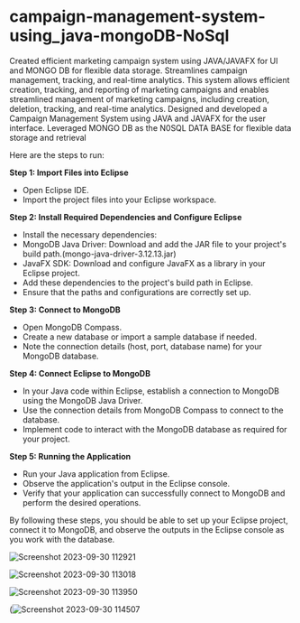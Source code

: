 # campaign-management-system-using_java-mongoDB-NoSql
Created efficient marketing campaign system using JAVA/JAVAFX for UI and MONGO DB for flexible data storage. Streamlines campaign management, tracking, and real-time analytics.
This system allows efficient creation, tracking, and reporting of marketing campaigns and enables streamlined management of marketing campaigns, including creation, deletion, tracking, and real-time analytics. 
Designed and developed a Campaign Management System using JAVA and JAVAFX for the user interface. Leveraged MONGO DB as the N0SQL  DATA BASE for flexible data storage and retrieval

Here are the steps to run:

**Step 1: Import Files into Eclipse**
- Open Eclipse IDE.
- Import the project files into your Eclipse workspace.

**Step 2: Install Required Dependencies and Configure Eclipse**
- Install the necessary dependencies:
- MongoDB Java Driver: Download and add the JAR file to your project's build path.(mongo-java-driver-3.12.13.jar)
- JavaFX SDK: Download and configure JavaFX as a library in your Eclipse project.
- Add these dependencies to the project's build path in Eclipse.
- Ensure that the paths and configurations are correctly set up.

**Step 3: Connect to MongoDB**
- Open MongoDB Compass.
- Create a new database or import a sample database if needed.
- Note the connection details (host, port, database name) for your MongoDB database.

**Step 4: Connect Eclipse to MongoDB**
- In your Java code within Eclipse, establish a connection to MongoDB using the MongoDB Java Driver.
- Use the connection details from MongoDB Compass to connect to the database.
- Implement code to interact with the MongoDB database as required for your project.

**Step 5: Running the Application**
- Run your Java application from Eclipse.
- Observe the application's output in the Eclipse console.
- Verify that your application can successfully connect to MongoDB and perform the desired operations.

By following these steps, you should be able to set up your Eclipse project, connect it to MongoDB, and observe the outputs in the Eclipse console as you work with the database.

![Screenshot 2023-09-30 112921](https://github.com/AdityaRam1607/campaign-management-system-using_java-mongoDB-NoSql/assets/102134127/90fb74e2-e794-4dd1-95d6-3840c323a404)


![Screenshot 2023-09-30 113018](https://github.com/AdityaRam1607/campaign-management-system-using_java-mongoDB-NoSql/assets/102134127/1fc0a8a8-0409-4f69-960b-3f78df7a0eb5)


![Screenshot 2023-09-30 113950](https://github.com/AdityaRam1607/campaign-management-system-using_java-mongoDB-NoSql/assets/102134127/323978f5-60cb-4e67-a6c9-bc0a584830bf)


(![Screenshot 2023-09-30 114507](https://github.com/AdityaRam1607/campaign-management-system-using_java-mongoDB-NoSql/assets/102134127/50a7b93a-5cb8-416f-80be-912d27121466)
